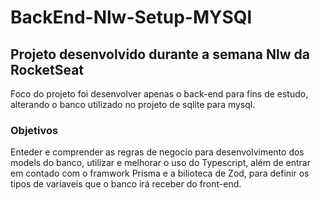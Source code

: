 # BackEnd-Nlw-Setup-MYSQl

## Projeto desenvolvido durante a semana Nlw da RocketSeat

Foco do projeto foi desenvolver apenas o back-end para fins de estudo, alterando o banco utilizado no projeto de sqlite para mysql.

### Objetivos 
Enteder e comprender as regras de negocio para desenvolvimento dos models do banco, utilizar e melhorar o uso do Typescript, além de
entrar em contado com o framwork Prisma e a bilioteca de Zod, para definir os tipos de variaveis que o banco irá receber do front-end.

